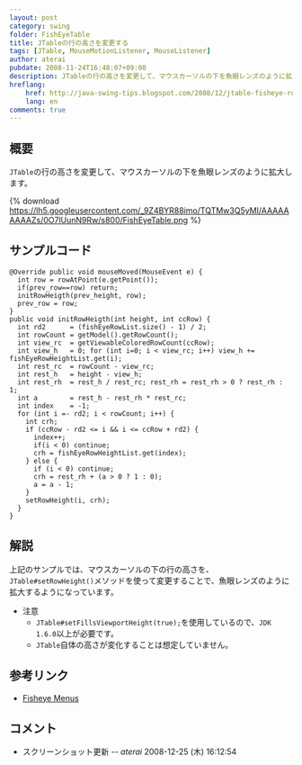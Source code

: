 ```yaml
---
layout: post
category: swing
folder: FishEyeTable
title: JTableの行の高さを変更する
tags: [JTable, MouseMotionListener, MouseListener]
author: aterai
pubdate: 2008-11-24T16:48:07+09:00
description: JTableの行の高さを変更して、マウスカーソルの下を魚眼レンズのように拡大します。
hreflang:
    href: http://java-swing-tips.blogspot.com/2008/12/jtable-fisheye-row.html
    lang: en
comments: true
---
```

## 概要
`JTable`の行の高さを変更して、マウスカーソルの下を魚眼レンズのように拡大します。

{% download https://lh5.googleusercontent.com/_9Z4BYR88imo/TQTMw3Q5yMI/AAAAAAAAAZs/0O7lUunN9Rw/s800/FishEyeTable.png %}

## サンプルコード
<pre class="prettyprint"><code>@Override public void mouseMoved(MouseEvent e) {
  int row = rowAtPoint(e.getPoint());
  if(prev_row==row) return;
  initRowHeigth(prev_height, row);
  prev_row = row;
}
public void initRowHeigth(int height, int ccRow) {
  int rd2      = (fishEyeRowList.size() - 1) / 2;
  int rowCount = getModel().getRowCount();
  int view_rc  = getViewableColoredRowCount(ccRow);
  int view_h   = 0; for (int i=0; i &lt; view_rc; i++) view_h += fishEyeRowHeightList.get(i);
  int rest_rc  = rowCount - view_rc;
  int rest_h   = height - view_h;
  int rest_rh  = rest_h / rest_rc; rest_rh = rest_rh &gt; 0 ? rest_rh : 1;
  int a        = rest_h - rest_rh * rest_rc;
  int index    = -1;
  for (int i =- rd2; i &lt; rowCount; i++) {
    int crh;
    if (ccRow - rd2 &lt;= i &amp;&amp; i &lt;= ccRow + rd2) {
      index++;
      if(i &lt; 0) continue;
      crh = fishEyeRowHeightList.get(index);
    } else {
      if (i &lt; 0) continue;
      crh = rest_rh + (a &gt; 0 ? 1 : 0);
      a = a - 1;
    }
    setRowHeight(i, crh);
  }
}
</code></pre>

## 解説
上記のサンプルでは、マウスカーソルの下の行の高さを、`JTable#setRowHeight()`メソッドを使って変更することで、魚眼レンズのように拡大するようになっています。

- 注意
    - `JTable#setFillsViewportHeight(true);`を使用しているので、`JDK 1.6.0`以上が必要です。
    - `JTable`自体の高さが変化することは想定していません。

<!-- dummy comment line for breaking list -->

## 参考リンク
- [Fisheye Menus](http://www.cs.umd.edu/hcil/fisheyemenu/)

<!-- dummy comment line for breaking list -->

## コメント
- スクリーンショット更新 -- *aterai* 2008-12-25 (木) 16:12:54

<!-- dummy comment line for breaking list -->
